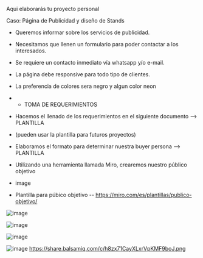 Aqui elaborarás tu proyecto personal

Caso: Página de Publicidad y diseño de Stands

* Queremos informar sobre los servicios de publicidad. 
* Necesitamos que llenen un formulario para poder contactar a los interesados.
* Se requiere un contacto inmediato vía whatsapp y/o e-mail.
* La página debe responsive para todo tipo de clientes. 
* La preferencia de colores sera negro y algun color neon
* * TOMA DE REQUERIMIENTOS
* Hacemos el llenado de los requerimientos en el siguiente documento --> PLANTILLA

* (pueden usar la plantilla para futuros proyectos)

* Elaboramos el formato para determinar nuestra buyer persona --> PLANTILLA

* Utilizando una herramienta llamada Miro, crearemos nuestro público objetivo

* image

* Plantilla para púbico objetivo -- https://miro.com/es/plantillas/publico-objetivo/

![image](https://user-images.githubusercontent.com/101212784/162100698-ca65af72-f75b-454c-8a48-11ff0d4e996b.png)

![image](https://user-images.githubusercontent.com/101212784/162454218-8ae9bfb0-f384-4fab-be83-e89937d804bc.png)

![image](https://user-images.githubusercontent.com/101212784/162454364-19543c2d-9c28-464d-b07b-796efb65fd96.png)

![image](https://user-images.githubusercontent.com/101212784/162477215-f537d798-ed1b-40d9-b8ba-4758a7e57487.png)
https://share.balsamiq.com/c/h8zx71CayXLxrVpKMF9boJ.png

